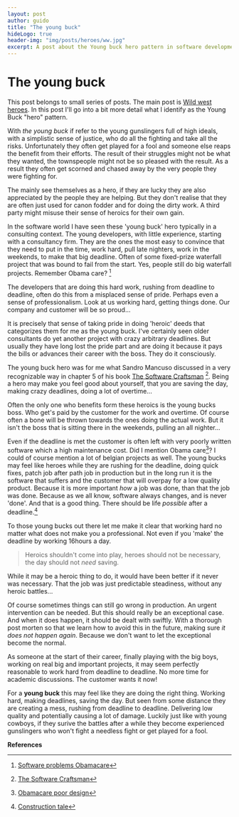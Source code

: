 ```yaml
---
layout: post
author: guido
title: "The young buck"
hideLogo: true
header-img: "img/posts/heroes/ww.jpg"
excerpt: A post about the Young buck hero pattern in software development. The young gunslinger, full of high ideals. working in the software industry.
---
```

# The young buck

This post belongs to small series of posts. The main post is [Wild west heroes](/10/05/2018/Heroes/). In this post I'll go into a bit more detail what I identify as the Young Buck "hero" pattern.

With *the young buck* if refer to the young gunslingers full of high ideals, with a simplistic sense of justice, who do all the fighting and take all the risks. Unfortunately they often get played for a fool and someone else reaps the benefit from their efforts. The result of their struggles might not be what they wanted, the townspeople might not be so pleased with the result. As a result they often get scorned and chased away by the very people they were fighting for. 

The mainly see themselves as a hero, if they are lucky they are also appreciated by the people they are helping. But they don't realise that they are often just used for canon fodder and for doing the dirty work. A third party might misuse their sense of heroics for their own gain. 

In the software world I have seen these 'young buck' hero typically in a consulting context. The young developers, with little experience, starting with a consultancy firm. They are the ones the most easy to convince that they need to put in the time, work hard, pull late nighters, work in the weekends, to make that big deadline. Often of some fixed-prize waterfall project that was bound to fail from the start. Yes, people still do big waterfall projects. Remember Obama care? [^obama-cio]

The developers that are doing this hard work, rushing from deadline to deadline, often do this from a misplaced sense of pride. Perhaps even a sense of professionalism. Look at us working hard, getting things done. Our company and customer will be so proud... 

It is precisely that sense of taking pride in doing 'heroic' deeds that categorizes them for me as the young buck. I've certainly seen older consultants do yet another project with crazy arbitrary deadlines. But usually they have long lost the pride part and are doing it because it pays the bills or advances their career with the boss. They do it consciously.
    
The young buck hero was for me what Sandro Mancuso discussed in a very recognizable way in chapter 5 of his book [The Software Craftsman](https://www.amazon.com/Software-Craftsman-Professionalism-Pragmatism-Robert/dp/0134052501/) [^sandroBook]. Being a hero may make you feel good about yourself, that you are saving the day, making crazy deadlines, doing a lot of overtime... 

Often the only one who benefits form these heroics is the young bucks boss. Who get's paid by the customer for the work and overtime. Of course often a bone will be thrown towards the ones doing the actual work. But it isn't the boss that is sitting there in the weekends, pulling an all nighter...

Even if the deadline is met the customer is often left with very poorly written software which a high maintenance cost. Did I mention Obama care[^obama-cbs]? I could of course mention a lot of belgian projects as well. The young bucks may feel like heroes while they are rushing for the deadline, doing quick fixes, patch job after path job in production but in the long run it is the software that suffers and the customer that will overpay for a low quality product. Because it is more important _how_ a job was done, than that the job was done. Because as we all know, software always changes, and is never 'done'. And that is a good thing. There should be life _possible_ after a deadline.[^constructionTale] 

To those young bucks out there let me make it clear that working hard no matter what does not make you a professional. Not even if you 'make' the deadline by working 16hours a day. 

> Heroics shouldn't come into play, heroes should not be necessary, the day should not _need_ saving. 

While it may be a heroic thing to do, it would have been better if it never was necessary. That the job was just predictable steadiness, without any heroic battles... 
     
Of course sometimes things can still go wrong in production. An urgent intervention can be needed. But this should really be an exceptional case. And when it does happen, it should be dealt with swiftly. With a thorough post morten so that we learn how to avoid this in the future, making sure _it does not happen again_. Because we don't want to let the exceptional become the normal.
    

As someone at the start of their career, finally playing with the big boys, working on real big and important projects, it may seem perfectly reasonable to work hard from deadline to deadline. No more time for academic discussions. The customer wants it now!

For a **young buck** this may feel like they are doing the right thing. Working hard, making deadlines, saving the day. But seen from some distance they are creating a mess, rushing from deadline to deadline. Delivering low quality and potentially causing a lot of damage. Luckily just like with young cowboys, if they surive the battles after a while they become experienced gunslingers who won't fight a needless fight or get played for a fool. 

**References**


[^sandroBook]: [The Software Craftsman](https://www.amazon.com/Software-Craftsman-Professionalism-Pragmatism-Robert/dp/0134052501/ref=sr_1_1?s=books&ie=UTF8&qid=1522832866&sr=1-1&keywords=sandro+mancuso)
[^obama-cio]: [Software problems Obamacare](https://www.cio.com/article/2380827/developer/developer-6-software-development-lessons-from-healthcare-gov-s-failed-launch.html)
[^obama-cbs]: [Obamacare poor design](https://www.cbsnews.com/news/experts-obamacare-website-stymied-by-its-poor-design/)
[^constructionTale]: [Construction tale](/15/04/2018/Construction-Tale/) 
